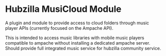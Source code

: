 Hubzilla MusiCloud Module
================================

A plugin and module to provide access to cloud folders through music player APIs (currently focused on the Ampache API).

This is intended to access music libraries with mobile music players compatible to ampache without installing a dedicated ampache server. Should provide full integrated music service for hubzilla community service.
